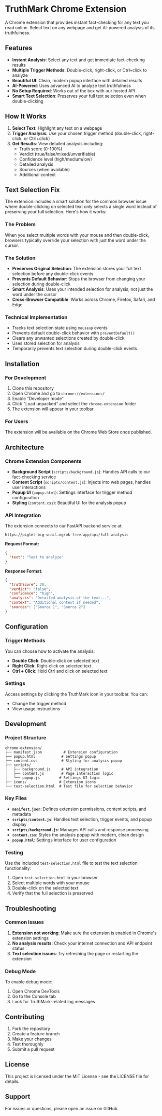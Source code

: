 # TruthMark Chrome Extension

A Chrome extension that provides instant fact-checking for any text you read online. Select text on any webpage and get AI-powered analysis of its truthfulness.

## Features

- **Instant Analysis**: Select any text and get immediate fact-checking results
- **Multiple Trigger Methods**: Double-click, right-click, or Ctrl+click to analyze
- **Beautiful UI**: Clean, modern popup interface with detailed results
- **AI-Powered**: Uses advanced AI to analyze text truthfulness
- **No Setup Required**: Works out of the box with our hosted API
- **Smart Text Selection**: Preserves your full text selection even when double-clicking

## How It Works

1. **Select Text**: Highlight any text on a webpage
2. **Trigger Analysis**: Use your chosen trigger method (double-click, right-click, or Ctrl+click)
3. **Get Results**: View detailed analysis including:
   - Truth score (0-100%)
   - Verdict (true/false/mixed/unverifiable)
   - Confidence level (high/medium/low)
   - Detailed analysis
   - Sources (when available)
   - Additional context

## Text Selection Fix

The extension includes a smart solution for the common browser issue where double-clicking on selected text only selects a single word instead of preserving your full selection. Here's how it works:

### The Problem
When you select multiple words with your mouse and then double-click, browsers typically override your selection with just the word under the cursor.

### The Solution
- **Preserves Original Selection**: The extension stores your full text selection before any double-click events
- **Prevents Default Behavior**: Stops the browser from changing your selection during double-click
- **Smart Analysis**: Uses your intended selection for analysis, not just the word under the cursor
- **Cross-Browser Compatible**: Works across Chrome, Firefox, Safari, and Edge

### Technical Implementation
- Tracks text selection state using `mouseup` events
- Prevents default double-click behavior with `preventDefault()`
- Clears any unwanted selections created by double-click
- Uses stored selection for analysis
- Temporarily prevents text selection during double-click events

## Installation

### For Development

1. Clone this repository
2. Open Chrome and go to `chrome://extensions/`
3. Enable "Developer mode"
4. Click "Load unpacked" and select the `chrome-extension` folder
5. The extension will appear in your toolbar

### For Users

The extension will be available on the Chrome Web Store once published.

## Architecture

### Chrome Extension Components

- **Background Script** (`scripts/background.js`): Handles API calls to our fact-checking service
- **Content Script** (`scripts/content.js`): Injects into web pages, handles user interactions
- **Popup UI** (`popup.html`): Settings interface for trigger method configuration
- **Styling** (`content.css`): Beautiful UI for the analysis popup

### API Integration

The extension connects to our FastAPI backend service at:
```
https://piglet-big-snail.ngrok-free.app/api/full-analysis
```

**Request Format:**
```json
{
  "text": "Text to analyze"
}
```

**Response Format:**
```json
{
  "truthScore": 20,
  "verdict": "false",
  "confidence": "high",
  "analysis": "Detailed analysis of the text...",
  "context": "Additional context if needed",
  "sources": ["Source 1", "Source 2"]
}
```

## Configuration

### Trigger Methods

You can choose how to activate the analysis:

- **Double Click**: Double-click on selected text
- **Right Click**: Right-click on selected text
- **Ctrl + Click**: Hold Ctrl and click on selected text

### Settings

Access settings by clicking the TruthMark icon in your toolbar. You can:
- Change the trigger method
- View usage instructions

## Development

### Project Structure

```
chrome-extension/
├── manifest.json          # Extension configuration
├── popup.html            # Settings popup
├── content.css           # Styling for analysis popup
├── scripts/
│   ├── background.js     # API integration
│   ├── content.js        # Page interaction logic
│   └── popup.js         # Settings UI logic
├── icons/               # Extension icons
└── test-selection.html  # Test file for selection behavior
```

### Key Files

- **`manifest.json`**: Defines extension permissions, content scripts, and metadata
- **`scripts/content.js`**: Handles text selection, trigger events, and popup display
- **`scripts/background.js`**: Manages API calls and response processing
- **`content.css`**: Styles the analysis popup with modern, clean design
- **`popup.html`**: Settings interface for user configuration

### Testing

Use the included `test-selection.html` file to test the text selection functionality:

1. Open `test-selection.html` in your browser
2. Select multiple words with your mouse
3. Double-click on the selected text
4. Verify that the full selection is preserved

## Troubleshooting

### Common Issues

1. **Extension not working**: Make sure the extension is enabled in Chrome's extension settings
2. **No analysis results**: Check your internet connection and API endpoint status
3. **Text selection issues**: Try refreshing the page or restarting the extension

### Debug Mode

To enable debug mode:
1. Open Chrome DevTools
2. Go to the Console tab
3. Look for TruthMark-related log messages

## Contributing

1. Fork the repository
2. Create a feature branch
3. Make your changes
4. Test thoroughly
5. Submit a pull request

## License

This project is licensed under the MIT License - see the LICENSE file for details.

## Support

For issues or questions, please open an issue on GitHub. 